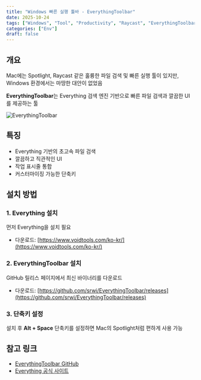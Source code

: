 ```yaml
---
title: "Windows 빠른 실행 툴바 - EverythingToolbar"
date: 2025-10-24
tags: ["Windows", "Tool", "Productivity", "Raycast", "EverythingToolbar"]
categories: ["Env"]
draft: false
---
```


## 개요

Mac에는 Spotlight, Raycast 같은 훌륭한 파일 검색 및 빠른 실행 툴이 있지만, Windows 환경에서는 마땅한 대안이 없었음

**EverythingToolbar**는 Everything 검색 엔진 기반으로 빠른 파일 검색과 깔끔한 UI를 제공하는 툴

![EverythingToolbar](/images/everythingtoolbar.gif)

## 특징

- Everything 기반의 초고속 파일 검색
- 깔끔하고 직관적인 UI
- 작업 표시줄 통합
- 커스터마이징 가능한 단축키

## 설치 방법

### 1. Everything 설치

먼저 Everything을 설치 필요

- 다운로드: [https://www.voidtools.com/ko-kr/](https://www.voidtools.com/ko-kr/)

### 2. EverythingToolbar 설치

GitHub 릴리스 페이지에서 최신 바이너리를 다운로드

- 다운로드: [https://github.com/srwi/EverythingToolbar/releases](https://github.com/srwi/EverythingToolbar/releases)

### 3. 단축키 설정

설치 후 **Alt + Space** 단축키를 설정하면 Mac의 Spotlight처럼 편하게 사용 가능

## 참고 링크

- [EverythingToolbar GitHub](https://github.com/srwi/EverythingToolbar)
- [Everything 공식 사이트](https://www.voidtools.com/ko-kr/)
